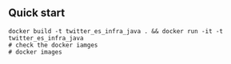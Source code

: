 ## Quick start

```
docker build -t twitter_es_infra_java . && docker run -it -t twitter_es_infra_java
# check the docker iamges
# docker images 
```